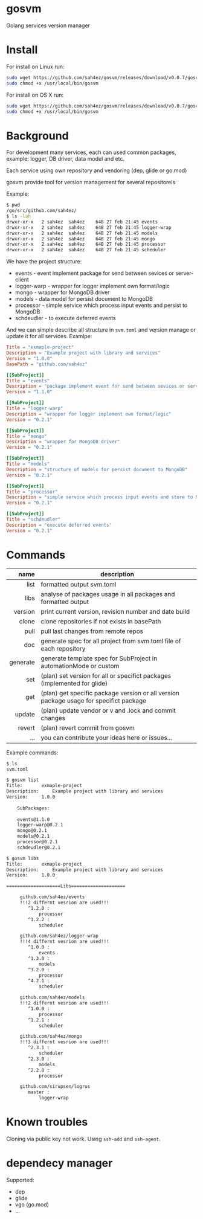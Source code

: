 # gosvm

Golang services version manager

# Install

For install on Linux run:
```bash
sudo wget https://github.com/sah4ez/gosvm/releases/download/v0.0.7/gosvm-v0.0.7-linux-amd64 -O /usr/local/bin/gosvm
sudo chmod +x /usr/local/bin/gosvm
```
For install on OS X run:
```bash
sudo wget https://github.com/sah4ez/gosvm/releases/download/v0.0.7/gosvm-v0.0.7-darwin-amd64 -O /usr/local/bin/gosvm
sudo chmod +x /usr/local/bin/gosvm
```

# Background

For development many services, each can used common packages, example: logger, DB driver, data model and etc.

Each service using own repository and vendoring (dep, glide or go.mod)

gosvm provide tool for version management for several repositoreis

Example:
``` bash
$ pwd
/go/src/github.com/sah4ez/
$ ls -lah
drwxr-xr-x   2 sah4ez  sah4ez    64B 27 feb 21:45 events
drwxr-xr-x   2 sah4ez  sah4ez    64B 27 feb 21:45 logger-wrap
drwxr-xr-x   2 sah4ez  sah4ez    64B 27 feb 21:45 models
drwxr-xr-x   2 sah4ez  sah4ez    64B 27 feb 21:45 mongo
drwxr-xr-x   2 sah4ez  sah4ez    64B 27 feb 21:45 processor
drwxr-xr-x   2 sah4ez  sah4ez    64B 27 feb 21:45 scheduler
```
We have the project structure:

- events - event implement package for send between sevices or server-client
- logger-warp - wrapper for logger implement own format/logic
- mongo - wrapper for MongoDB driver
- models -  data model for persist document to MongoDB
- processor - simple service which process input events and persist to MongoDB
- schdeudler - to execute deferred events

And we can simple describe all structure in `svm.toml` and version manage or update it for all services. Examlpe:

```toml
Title = "exmaple-project"
Description = "Example project with library and services"
Version = "1.0.0"
BasePath = "github.com/sah4ez"

[[SubProject]]
Title = "events"
Description = "package implement event for send between sevices or server-client"
Version = "1.1.0"

[[SubProject]]
Title = "logger-warp"
Description = "wrapper for logger implement own format/logic"
Version = "0.2.1"

[[SubProject]]
Title = "mongo"
Description = "wrapper for MongoDB driver"
Version = "0.2.1"

[[SubProject]]
Title = "models"
Description = "structure of models for persist document to MongoDB"
Version = "0.2.1"

[[SubProject]]
Title = "processor"
Description = "simple service which process input events and store to MongoDB"
Version = "0.2.1"

[[SubProject]]
Title = "schdeudler"
Description = "execute deferred events"
Version = "0.2.1"
```

# Commands

| name | description |
|-----:|-------------|
| list | formatted output svm.toml |
| libs | analyse of packages usage in all packages and formatted output |
| version | print current version, revision number and date build |
| clone | clone repositories if not exists in basePath |
| pull | pull last changes from remote repos |
| doc | generate spec for all project from svm.toml file of each repository |
| generate | generate template spec for SubProject in automationMode or custom |
| set | (plan) set version for all or specifict packages (implemented for glide) |
| get | (plan) get specific package version or all  version package usage for specifict package |
| update | (plan) update vendor or v and .lock and commit changes |
| revert | (plan) revert commit from gosvm |
| ... | you can contribute your ideas here or issues... |


Example commands:
```bash
$ ls
svm.toml

$ gosvm list
Title:		 exmaple-project
Description:	 Example project with library and services
Version:	 1.0.0
	
	SubPackages:
	
	events@1.1.0
	logger-warp@0.2.1
	mongo@0.2.1
	models@0.2.1
	processor@0.2.1
	schdeudler@0.2.1

$ gosvm libs
Title:		 exmaple-project
Description:	 Example project with library and services
Version:	 1.0.0

====================Libs====================

	 github.com/sah4ez/events
	 !!!2 differnt vesrion are used!!!
		^1.2.0 :
			processor
		^1.2.2 :
			scheduler

	 github.com/sah4ez/logger-wrap
	 !!!4 differnt vesrion are used!!!
		^1.0.0 :
			events
		^1.3.0 :
			models
		^3.2.0 :
			processor
		^4.2.1 :
			scheduler

	 github.com/sah4ez/models
	 !!!2 differnt vesrion are used!!!
		^1.0.0 :
			processor
		^1.2.1 :
			scheduler

	 github.com/sah4ez/mongo
	 !!!3 differnt vesrion are used!!!
		^2.3.1 :
			scheduler
		^2.3.0 :
			models
		^2.2.0 :
			processor

	 github.com/sirupsen/logrus
		master :
			logger-wrap
```


# Known troubles

Cloning via public key not work. Using `ssh-add` and `ssh-agent`.

# dependecy manager

Supported:

- dep
- glide
- vgo (go.mod)
- ...
